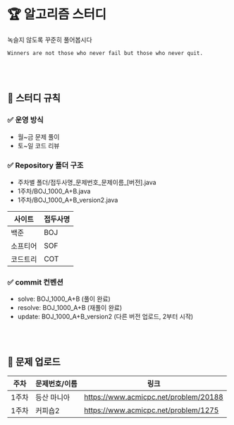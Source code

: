 # 🏆 알고리즘 스터디
녹슬지 않도록 꾸준히 풀어봅시다
```markdown
Winners are not those who never fail but those who never quit.
```

<br />
<br />

## 📌 스터디 규칙

### ✅ 운영 방식

- 월~금 문제 풀이
- 토~일 코드 리뷰

### ✅ Repository 폴더 구조

- 주차별 폴더/접두사명_문제번호_문제이름_[버전].java
- 1주차/BOJ_1000_A+B.java
- 1주차/BOJ_1000_A+B_version2.java

|사이트|접두사명|
|---|---|
|백준|BOJ|
|소프티어|SOF|
|코드트리|COT|

### ✅ commit 컨벤션

- solve: BOJ_1000_A+B (풀이 완료)
- resolve: BOJ_1000_A+B (재풀이 완료)
- update: BOJ_1000_A+B_version2 (다른 버전 업로드, 2부터 시작)

<br />
<br />

## 📖 문제 업로드
|주차|문제번호/이름|링크|
|-----|-----------------|----|
|1주차|등산 마니아|https://www.acmicpc.net/problem/20188|
|1주차|커피숍2|https://www.acmicpc.net/problem/1275|





